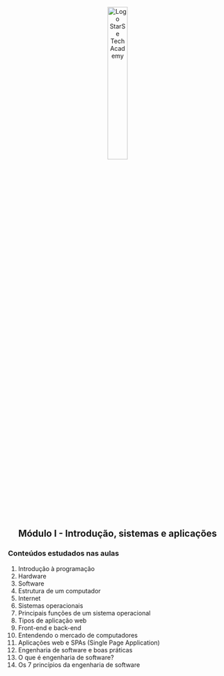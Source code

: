 <div align="center">
  <br>
  <img src="https://user-images.githubusercontent.com/99208505/167872020-344925cf-cd4b-4c48-864d-0951e792cc72.png" width="30%" alt="Logo StarSe Tech Academy">
  <h2>Módulo I - Introdução, sistemas e aplicações</h2>
</div>

<div>
  <h3>Conteúdos estudados nas aulas</h3>
  <ol>
    <li>Introdução à programação</li>
    <li>Hardware</li>
    <li>Software</li>
    <li>Estrutura de um computador</li>
    <li>Internet</li>
    <li>Sistemas operacionais</li>
    <li>Principais funções de um sistema operacional</li>
    <li>Tipos de aplicação web</li>
    <li>Front-end e back-end</li>
    <li>Entendendo o mercado de computadores</li>
    <li>Aplicações web e SPAs (Single Page Application)</li>
    <li>Engenharia de software e boas práticas</li>
    <li>O que é engenharia de software?</li>
    <li>Os 7 princípios da engenharia de software</li>
  </ol>
</div>



